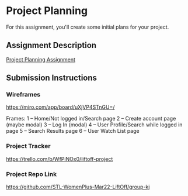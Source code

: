 # Project Planning
For this assignment, you'll create some initial plans for your project.

## Assignment Description
[Project Planning Assignment](https://education.launchcode.org/liftoff/modules/assignments/project-planning)

## Submission Instructions

### Wireframes
https://miro.com/app/board/uXjVP4STnGU=/

Frames:
1 – Home/Not logged in/Search page
2 – Create account page (maybe modal)
3 – Log In (modal)
4 – User Profile/Search while logged in page
5 – Search Results page
6 – User Watch List page

### Project Tracker
https://trello.com/b/WfPiNOx0/liftoff-project

### Project Repo Link
https://github.com/STL-WomenPlus-Mar22-LiftOff/group-kj

